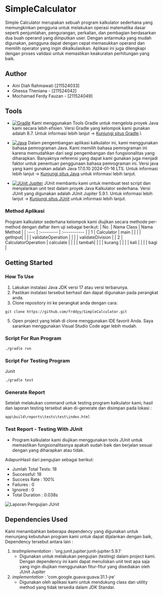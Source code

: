 # SimpleCalculator
Simple Calculator merupakan sebuah program kalkulator sederhana yang memungkinkan pengguna untuk melakukan operasi matematika dasar seperti penjumlahan, pengurangan, perkalian, dan pembagian berdasarkan dua buah operand yang diinputkan user. Dengan antarmuka yang mudah digunakan, pengguna dapat dengan cepat memasukkan operand dan memilih operator yang ingin dikalkulasikan. Aplikasi ini juga dilengkapi dengan proses validasi untuk memastikan keakuratan perhitungan yang baik.


## Author 
* Aini Diah Rahmawati [211524033]
* Ghessa Theniana - [211524042]
* Mochamad Ferdy Fauzan - [211524049]

## Tools 
* [![Gradle](https://img.shields.io/badge/Gradle-8.7-blue)](https://gradle.org/)
  Kami menggunakan Tools Gradle untuk mengelola proyek Java kami secara lebih efisien. 
  Versi Gradle yang kelompok kami gunakan adalah 8.7. 
  Untuk informasi lebih lanjut -> [Kunjungi situs Gradle](https://gradle.org/).\

* [![Java](https://img.shields.io/badge/Java-17.0.10%202024--01--16%20LTS-red)](https://www.java.com/)
  Dalam pengembangan aplikasi kalkulator ini, kami menggunakan bahasa pemrograman Java. 
  Kami memilih bahasa pemrograman ini karena memudahkan dari segi pengembangan dan fungsionalitas yang diharapkan. Banyaknya referensi yang dapat kami gunakan juga menjadi faktor untuk penentuan penggunaan bahasa pemrograman ini.
  Versi java yang kami gunakan adalah Java 17.0.10 2024-01-16 LTS. 
  Untuk informasi lebih lanjut -> [Kunjungi situs Java](https://www.java.com/) untuk informasi lebih lanjut.

* [![JUnit Jupiter](https://img.shields.io/badge/JUnit%20Jupiter-5.9.1-green)](https://junit.org/)
  JUnit membantu kami untuk membuat test script dan menjalankan unit test dalam proyek Java Kalkulator sederhana. 
  Versi JUnit yang digunakan adalah JUnit Jupiter 5.9.1. 
  Untuk informasi lebih lanjut -> [Kunjungi situs JUnit](https://junit.org/) untuk informasi lebih lanjut.

### Method Aplikasi
Program kalkulator sederhana kelompok kami diujikan secara methode per-method dengan daftar item uji sebagai berikut:
| No. | Nama Class | Nama Method |
| :---: | :--------- | :----------- |
| 1 | Calculator | main |
|   |         | getInput|
|   |         | validateOperation |
|   |         | validateDivision |
| 2 | CalculatorOperation | calculate |
|   |         | tambah|
|   |         | kurang |
|   |         | kali |
|   |         | bagi |

## Getting Started 
### How To Use
1. Lakukan instalasi Java JDK versi 17 atau versi terbarunya.
2. Pastikan instalasi tersebut berhasil dan dapat digunakan pada perangkat anda.
3. Clone repository ini ke perangkat anda dengan cara:
```
git clone https://github.com/frddyy/SimpleCalculator.git
```
5. Open project yang telah di clone menggunakan IDE favorit Anda. Saya sarankan menggunakan Visual Studio Code agar lebih mudah.
   
### Script For Run Program
```
./gradle run
```


### Script For Testing Program   
Junit
```
./gradle test
```

### Generate Report
Setelah melakukan command untuk testing program kalkulator kami, hasil dan laporan testing tersebut akan di-generate dan disimpan pada lokasi :
```
app\build\reports\tests\test\index.html
```

### Test Report - Testing With JUnit
- Program kalkulator kami diujikan menggunakan tools JUnit untuk memastikan fungsionalitasnya apakah sudah baik dan berjalan sesuai dengan yang diharapkan atau tidak. 

AdapunHasil dari pengujian sebagai berikut:

  - Jumlah Total Tests: 18
  - Successful: 18 
  - Success Rate : 100%
  - Failures : 0
  - Ignored : 0
  - Total Duration : 0.038s

![Laporan Pengujian JUnit](https://drive.google.com/drive/u/0/home)

## Dependencies Used
Kami menambahkan beberapa dependency yang digunakan untuk menunjang kebutuhan program kami untuk dapat dijalankan dengan baik, Dependency tersebut antara lain : 
1. *testImplementation* : 'org.junit.jupiter:junit-jupiter:5.9.1'
    - Digunakan untuk melakukan pengujian (testing) dalam project kami. Dengan dependency ini kami dapat menuliskan unit test apa saja yang ingin diujikan menggunakan fitur-fitur yang disediakan oleh JUnit Jupiter
2. *implementation* : 'com.google.guava:guava:31.1-jre'
    - Digunakan oleh aplikasi kami untuk mendukung class dan utility method yang tidak tersedia dalam JDK Standar. 

